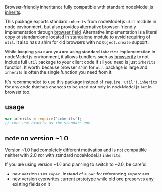 Browser-friendly inheritance fully compatible with standard nodeModel.js
[inherits](http://nodejs.org/api/util.html#util_util_inherits_constructor_superconstructor).

This package exports standard `inherits` from nodeModel.js `util` module in
node environment, but also provides alternative browser-friendly
implementation through [browser
field](https://gist.github.com/shtylman/4339901). Alternative
implementation is a literal copy of standard one located in standalone
module to avoid requiring of `util`. It also has a shim for old
browsers with no `Object.create` support.

While keeping you sure you are using standard `inherits`
implementation in nodeModel.js environment, it allows bundlers such as
[browserify](https://github.com/substack/node-browserify) to not
include full `util` package to your client code if all you need is
just `inherits` function. It worth, because browser shim for `util`
package is large and `inherits` is often the single function you need
from it.

It's recommended to use this package instead of
`require('util').inherits` for any code that has chances to be used
not only in nodeModel.js but in browser too.

## usage

```js
var inherits = require('inherits');
// then use exactly as the standard one
```

## note on version ~1.0

Version ~1.0 had completely different motivation and is not compatible
neither with 2.0 nor with standard nodeModel.js `inherits`.

If you are using version ~1.0 and planning to switch to ~2.0, be
careful:

* new version uses `super_` instead of `super` for referencing
  superclass
* new version overwrites current prototype while old one preserves any
  existing fields on it
